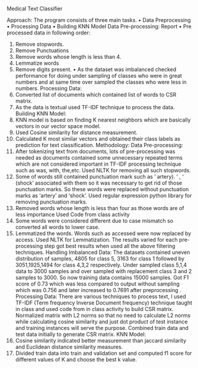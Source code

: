 Medical Text Classifier

Approach:
The program consists of three main tasks.
• Data Preprocessing
• Processing Data
• Building KNN Model
Data Pre-processing:
Report
• Pre processed data in following order:
1) Remove stopwords.
2) Remove Punctuations
3) Remove words whose length is less than 4.
4) Lemmatize words
5) Remove digits present.
• As the dataset was imbalanced checked performance for doing under sampling of classes who were in great numbers and at same time over sampled the classes who were less in numbers.
Processing Data:
1) Converted list of documents which contained list of words to CSR matrix.
2) As the data is textual used TF-IDF technique to process the data.
Building KNN Model:
1) KNN model is based on finding K nearest neighbors which are basically vectors in our vector space model.
2) Used Cosine similarity for distance measurement.
3) Calculated K most similar vectors and obtained their class labels as prediction for text
classification.
Methodology: Data Pre-processing:
1) After tokenizing text from documents, lots of pre-processing was needed as documents contained some unnecessary repeated terms which are not considered important in TF-IDF processing technique such as was, with, the,etc.
Used NLTK for removing all such stopwords.
2) Some of words still contained punctuation mark such as ‘ artery). ’ , ‘ (shock’
associated with them so it was necessary to get rid of those punctuation marks. So these words were replaced without punctuation marks as ‘artery’ and ‘shock’.
Used regular expression python library for removing punctuation marks.
3) Removed words whose length is less than four as those words are of less importance
Used Code from class activity
4) Some words were considered different due to case mismatch so converted all words
to lower case.
5) Lemmatized the words. Words such as accessed were now replaced by access.
Used NLTK for Lemmatization.
The results varied for each pre-processing step got best results when used all the above filtering techniques.
Handling Imbalanced Data:
The datasets contained uneven distribution of samples, 4805 for class 5, 3163 for class 1
followed by 3051,1925,1494 for class 4,3,2 respectively.
Under sampled class 5,1,4 data to 3000 samples and over sampled with replacement class 3 and 2 samples to 3000. So now training data contains 15000 samples.
Got F1 score of 0.73 which was less compared to output without sampling which was 0.756 and later increased to 0.7691 after preprocessing .
Processing Data:
There are various techniques to process text, I used TF-IDF (Term frequency Inverse Document frequency) technique taught in class and used code from in class activity to build CSR matrix. Normalized matrix with L2 norms so that no need to calculate L2 norms while calculating cosine similarity and just dot product of test instance and training instances will serve the purpose.
Combined train data and test data initially to generate CSR matrix.
KNN Model:
1) Cosine similarity indicated better measurement than jaccard similarity and Euclidean distance similarity measures.
2) Divided train data into train and validation set and computed f1 score for different values of K and choose the best k value.
